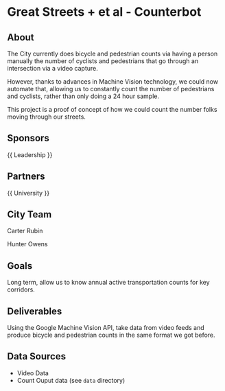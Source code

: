 # Great Streets + et al - Counterbot 

## About

The City currently does bicycle and pedestrian counts via having a person manually the number of cyclists and pedestrians that go through an intersection via a video capture. 

However, thanks to advances in Machine Vision technology, we could now automate that, allowing us to constantly count the number of pedestrians and cyclists, rather than only doing a 24 hour sample. 

This project is a proof of concept of how we could count the number folks moving through our streets. 
## Sponsors

{{ Leadership }} 

## Partners

{{ University }} 

## City Team

Carter Rubin 

Hunter Owens

## Goals

Long term, allow us to know annual active transportation counts for key corridors. 

## Deliverables

Using the Google Machine Vision API, take data from video feeds and produce bicycle and pedestrian counts in the same format we got before. 

## Data Sources

* Video Data
* Count Ouput data (see `data` directory)
